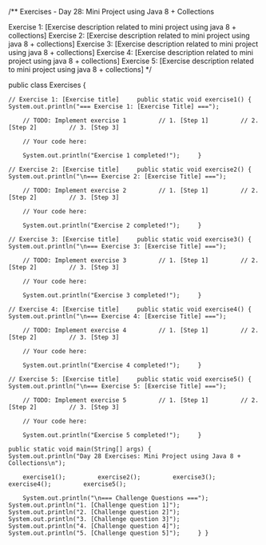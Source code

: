 /** Exercises - Day 28: Mini Project using Java 8 + Collections

Exercise 1: [Exercise description related to mini project using java 8 + collections] Exercise 2: [Exercise description related to mini project using java 8 + collections] Exercise 3: [Exercise description related to mini project using java 8 + collections] Exercise 4: [Exercise description related to mini project using java 8 + collections] Exercise 5: [Exercise description related to mini project using java 8 + collections]  */

public class Exercises {

    // Exercise 1: [Exercise title]     public static void exercise1() {         System.out.println("=== Exercise 1: [Exercise Title] ===");

        // TODO: Implement exercise 1         // 1. [Step 1]         // 2. [Step 2]         // 3. [Step 3]

        // Your code here:

        System.out.println("Exercise 1 completed!");     }

    // Exercise 2: [Exercise title]     public static void exercise2() {         System.out.println("\n=== Exercise 2: [Exercise Title] ===");

        // TODO: Implement exercise 2         // 1. [Step 1]         // 2. [Step 2]         // 3. [Step 3]

        // Your code here:

        System.out.println("Exercise 2 completed!");     }

    // Exercise 3: [Exercise title]     public static void exercise3() {         System.out.println("\n=== Exercise 3: [Exercise Title] ===");

        // TODO: Implement exercise 3         // 1. [Step 1]         // 2. [Step 2]         // 3. [Step 3]

        // Your code here:

        System.out.println("Exercise 3 completed!");     }

    // Exercise 4: [Exercise title]     public static void exercise4() {         System.out.println("\n=== Exercise 4: [Exercise Title] ===");

        // TODO: Implement exercise 4         // 1. [Step 1]         // 2. [Step 2]         // 3. [Step 3]

        // Your code here:

        System.out.println("Exercise 4 completed!");     }

    // Exercise 5: [Exercise title]     public static void exercise5() {         System.out.println("\n=== Exercise 5: [Exercise Title] ===");

        // TODO: Implement exercise 5         // 1. [Step 1]         // 2. [Step 2]         // 3. [Step 3]

        // Your code here:

        System.out.println("Exercise 5 completed!");     }

    public static void main(String[] args) {         System.out.println("Day 28 Exercises: Mini Project using Java 8 + Collections\n");

        exercise1();         exercise2();         exercise3();         exercise4();         exercise5();

        System.out.println("\n=== Challenge Questions ===");         System.out.println("1. [Challenge question 1]");         System.out.println("2. [Challenge question 2]");         System.out.println("3. [Challenge question 3]");         System.out.println("4. [Challenge question 4]");         System.out.println("5. [Challenge question 5]");     } }
